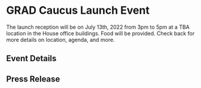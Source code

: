 # GRAD Caucus Launch Event

The launch reception will be on July 13th, 2022 from 3pm to 5pm at a TBA location in the House office buildings. Food will be provided. Check back for more details on location, agenda, and more.

## Event Details

## Press Release
